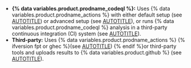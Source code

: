 * **{% data variables.product.prodname_codeql %}:** Uses {% data variables.product.prodname_actions %} with either default setup (see [AUTOTITLE](/code-security/code-scanning/enabling-code-scanning/configuring-default-setup-for-code-scanning)) or advanced setup (see [AUTOTITLE](/code-security/code-scanning/creating-an-advanced-setup-for-code-scanning/configuring-advanced-setup-for-code-scanning#configuring-advanced-setup-for-code-scanning-with-codeql)), or runs {% data variables.product.prodname_codeql %} analysis in a third-party continuous integration (CI) system (see [AUTOTITLE](/code-security/code-scanning/integrating-with-code-scanning/using-code-scanning-with-your-existing-ci-system)).
* **Third&#8209;party:** Uses {% data variables.product.prodname_actions %} {% ifversion fpt or ghec %}(see [AUTOTITLE](/code-security/code-scanning/creating-an-advanced-setup-for-code-scanning/configuring-advanced-setup-for-code-scanning#configuring-code-scanning-using-third-party-workflows)) {% endif %}or third-party tools and uploads results to {% data variables.product.github %} (see [AUTOTITLE](/code-security/code-scanning/integrating-with-code-scanning/uploading-a-sarif-file-to-github)).

